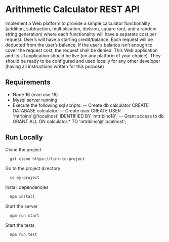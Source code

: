 
# Arithmetic Calculator REST API

Implement a Web platform to provide a simple calculator functionality (addition, subtraction, multiplication, division, square root, and a random string generation) where each functionality will have a separate cost per request.
User’s will have a starting credit/balance. Each request will be deducted from the user’s balance. If the user’s balance isn’t enough to cover the request cost, the request shall be denied.
This Web application and its UI application should be live (on any platform of your choice). They should be ready to be configured and used locally for any other developer (having all instructions written for this purpose)

## Requirements

- Node 16 (nvm use 16)
- Mysql server running
- Execute the following sql scripts:
  -- Create db calculator
  CREATE DATABASE calculator;
  -- Create user
  CREATE USER 'mtribino'@'localhost' IDENTIFIED BY 'mtribino18';
  -- Grant access to db
  GRANT ALL ON calculator.* TO 'mtribino'@'localhost';

## Run Locally

Clone the project

```bash
  git clone https://link-to-project
```

Go to the project directory

```bash
  cd my-project
```

Install dependencies

```bash
  npm install
```

Start the server

```bash
  npm run start
```

Start the tests

```bash
  npm run test
```
